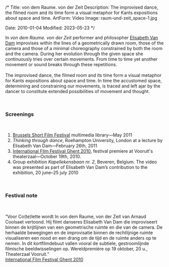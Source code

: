 /*
Title: von dem Raume. von der Zeit
Description: The improvised dance, the filmed room and its time form a visual metaphor for Kants expositions about space and time.
ArtForm: Video
Image: raum-und-zeit_space-1.jpg

Date: 2010-01-04
Modified: 2023-05-23
*/

In <em>von dem Raume. von der Zeit</em> performer and philosopher <a href="http://elisabethvandam.com/" target="_blank">Elisabeth Van Dam</a>
improvises within the lines of a geometrically drawn room, those of the camera and those of a minimal choreography constrained by both the room and the camera.
During her evolution through the given space she continuously tries over certain movements.
From time to time yet another movement or sound breaks through these repetitions.  
<br>
The improvised dance, the filmed room and its time form a visual metaphor for Kants expositions about space and time.
In time the accustomed space, determining and constraining our movements, is traced and left ajar by the dancer to constitute extended possibilities of movement and thought.

<br>

### Screenings
<br>

 1. <a href="http://www.courtmetrage.be/" target="_blank">Brussels Short Film Festival</a> multimedia library&mdash;May 2011
 2. *Thinking through dance*, Roehampton University, London at a lecture by Elisabeth Van Dam&mdash;February 26th, 2011
 3. <a href='https://www.filmfestival.be/nl/archief/festival-edities/von-dem-raume-von-der-zeit/10-K211' target='_blank'>International Film Festival Ghent 2010</a>, festival premiere at Vooruit's theaterzaal&mdash;October 19th, 2010.
 4. Group exhibition *Kapellekensbaan nr. 2*, Beveren, Belgium. The video was presented as part of Elisabeth Van Dam’s contribution to the exhibition, 20 june&ndash;25 july 2010

<br>

### Festival note
<br>

“Voor Co(te)lette wordt In von dem Raume, von der Zeit van Arnaud Coolsaet vertoond.
Hij filmt danseres Elisabeth Van Dam die improviseert binnen de krijtlijnen van een geometrische ruimte en die van de camera.
De herhaalde bewegingen en de improvisatie binnen de rechtlijnige ruimte visualiseren een nood en
een drang om de tijd en de ruimte anders op te nemen. In dit kortfilmdebuut vallen vooral de subtiele,
gestroomlijnde filmische beeldwisselingen op. Wereldpremière op 19 oktober, 20 u., Theaterzaal Vooruit.”  
<a href="https://www.filmfestival.be/nl/nieuws/mike-figgis-zit-vlaamse-topchoreografie-op-de-huid/18-10-2010/1171" target="_blank">International Film Festival Ghent 2010</a>
